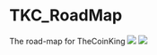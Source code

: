 # TKC_RoadMap
The road-map for TheCoinKing
![](https://imgur.com/rw08n5x)
![](https://i.imgur.com/rw08n5x.png)

